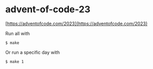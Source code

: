 # advent-of-code-23

[https://adventofcode.com/2023](https://adventofcode.com/2023)

Run all with
```console
$ make
```

Or run a specific day with
```console
$ make 1
```